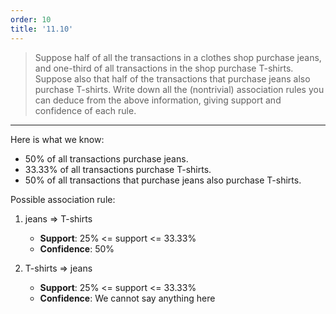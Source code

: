 ```yaml
---
order: 10
title: '11.10'
---
```

> Suppose half of all the transactions in a clothes shop purchase jeans, and one-third
> of all transactions in the shop purchase T-shirts. Suppose also that half of the 
> transactions that purchase jeans also purchase T-shirts. Write down all the (nontrivial) 
> association rules you can deduce from the above information, giving support and 
> confidence of each rule. 

--------------------------------
Here is what we know: 
* 50% of all transactions purchase jeans. 
* 33.33% of all transactions purchase T-shirts. 
* 50% of all transactions that purchase jeans also purchase T-shirts. 

Possible association rule: 

1. jeans => T-shirts
    * **Support**: 25% <= support <= 33.33%
    * **Confidence**: 50%

2.  T-shirts => jeans
    * **Support**: 25% <= support <= 33.33%
    * **Confidence**: We cannot say anything here
